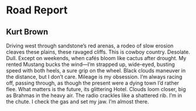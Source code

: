 # Road Report
## Kurt Brown
Driving west through sandstone’s
red arenas, a rodeo of slow erosion
cleaves these plains, these ravaged cliffs.
This is cowboy country. Desolate. Dull. Except
on weekends, when cafés bloom like cactus
after drought. My rented Mustang bucks
the wind—I’m strapped up, wide-eyed,
busting speed with both heels, a sure grip
on the wheel. Black clouds maneuver
in the distance, but I don’t care. Mileage
is my obsession. I’m always racing off,
passing through, as though the present
were a dying town I’d rather flee.
What matters is the future, its glittering
Hotel. Clouds loom closer, big as Brahmas
in the heavy air. The radio crackles
like a shattered rib. I’m in the chute.
I check the gas and set my jaw. I’m almost there.